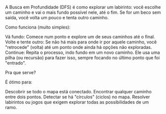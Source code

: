 A Busca em Profundidade (DFS) é como explorar um labirinto: você escolhe um caminho e vai o mais fundo possível nele, até o fim. Se for um beco sem saída, você volta um pouco e tenta outro caminho.

Como funciona (muito simples):

Vá fundo: Comece num ponto e explore um de seus caminhos até o final.
Volte e tente outro: Se não há mais para onde ir por aquele caminho, você "retrocede" (volta) até um ponto onde ainda há opções não exploradas.
Continue: Repita o processo, indo fundo em um novo caminho.
Ele usa uma pilha (ou recursão) para fazer isso, sempre focando no último ponto que foi "entrado".

Pra que serve?

É ótimo para:

Descobrir se todo o mapa está conectado.
Encontrar qualquer caminho entre dois pontos.
Detectar se há "círculos" (ciclos) no mapa.
Resolver labirintos ou jogos que exigem explorar todas as possibilidades de um ramo.
